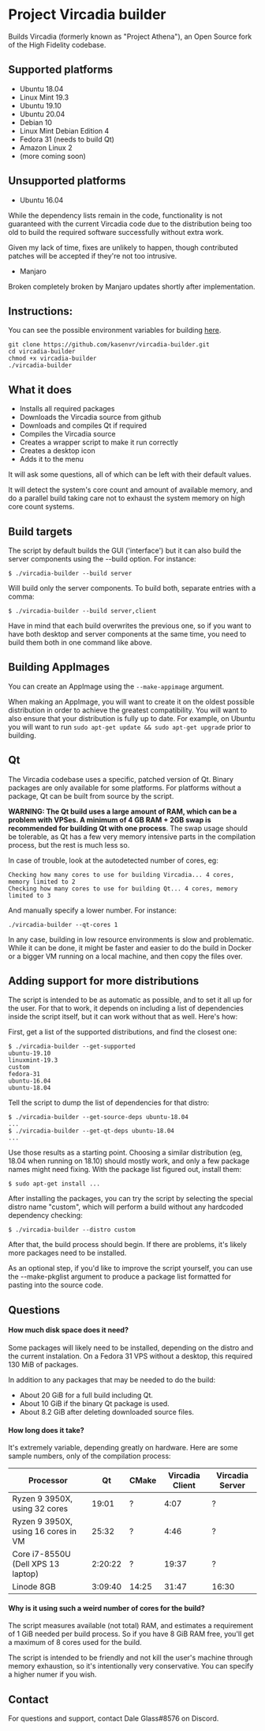 # Project Vircadia builder
Builds Vircadia (formerly known as "Project Athena"), an Open Source fork of the High Fidelity codebase.

## Supported platforms

* Ubuntu 18.04
* Linux Mint 19.3
* Ubuntu 19.10
* Ubuntu 20.04
* Debian 10
* Linux Mint Debian Edition 4
* Fedora 31 (needs to build Qt)
* Amazon Linux 2
* (more coming soon)

## Unsupported platforms

* Ubuntu 16.04

While the dependency lists remain in the code, functionality is not guaranteed with the current Vircadia code due to the distribution being too old to build the required software successfully without extra work.

Given my lack of time, fixes are unlikely to happen, though contributed patches will be accepted if they're not too intrusive.

* Manjaro

Broken completely broken by Manjaro updates shortly after implementation.

## Instructions:

You can see the possible environment variables for building [here](https://docs.vircadia.dev/developer/build/BUILD_GENERAL.html#generating-build-files).

    git clone https://github.com/kasenvr/vircadia-builder.git
    cd vircadia-builder
    chmod +x vircadia-builder
    ./vircadia-builder

## What it does

* Installs all required packages
* Downloads the Vircadia source from github
* Downloads and compiles Qt if required
* Compiles the Vircadia source
* Creates a wrapper script to make it run correctly
* Creates a desktop icon
* Adds it to the menu

It will ask some questions, all of which can be left with their default values.

It will detect the system's core count and amount of available memory, and do a parallel build taking care not to exhaust the system memory on high core count systems.

## Build targets

The script by default builds the GUI ('interface') but it can also build the server components using the --build option. For instance:

    $ ./vircadia-builder --build server

Will build only the server components. To build both, separate entries with a comma:

    $ ./vircadia-builder --build server,client

Have in mind that each build overwrites the previous one, so if you want to have both desktop and server components at the same time, you need to build them both in one command like above.

## Building AppImages

You can create an AppImage using the `--make-appimage` argument.

When making an AppImage, you will want to create it on the oldest possible distribution in order to achieve the greatest compatibility. You will want to also ensure that your distribution is fully up to date. For example, on Ubuntu you will want to run `sudo apt-get update && sudo apt-get upgrade` prior to building.

## Qt

The Vircadia codebase uses a specific, patched version of Qt. Binary packages are only available for some platforms. For platforms without a package, Qt can be built from source by the script.

**WARNING: The Qt build uses a large amount of RAM, which can be a problem with VPSes. A minimum of 4 GB RAM + 2GB swap is recommended for building Qt with one process**. The swap usage should be tolerable, as Qt has a few very memory intensive parts in the compilation process, but the rest is much less so.

In case of trouble, look at the autodetected number of cores, eg:

    Checking how many cores to use for building Vircadia... 4 cores, memory limited to 2
    Checking how many cores to use for building Qt... 4 cores, memory limited to 3

And manually specify a lower number. For instance:

    ./vircadia-builder --qt-cores 1


In any case, building in low resource environments is slow and problematic. While it can be done, it might be faster and easier to do the build in Docker or a bigger VM running on a local machine, and then copy the files over.

## Adding support for more distributions

The script is intended to be as automatic as possible, and to set it all up for the user. For that to work, it depends on including a list of dependencies inside the script itself, but it can work without that as well. Here's how:

First, get a list of the supported distributions, and find the closest one:


    $ ./vircadia-builder --get-supported
    ubuntu-19.10
    linuxmint-19.3
    custom
    fedora-31
    ubuntu-16.04
    ubuntu-18.04

Tell the script to dump the list of dependencies for that distro:

    $ ./vircadia-builder --get-source-deps ubuntu-18.04
	...
	$ ./vircadia-builder --get-qt-deps ubuntu-18.04
	...

Use those results as a starting point. Choosing a similar distribution (eg, 18.04 when running on 18.10) should mostly work, and only a few package names might need fixing. With the package list figured out, install them:

    $ sudo apt-get install ...

After installing the packages, you can try the script by selecting the special distro name "custom", which will perform a build without any hardcoded dependency checking:

    $ ./vircadia-builder --distro custom

After that, the build process should begin. If there are problems, it's likely more packages need to be installed.

As an optional step, if you'd like to improve the script yourself, you can use the --make-pkglist argument to produce a package list formatted for pasting into the source code.

## Questions

####  How much disk space does it need?

Some packages will likely need to be installed, depending on the distro and the current instalation. On a Fedora 31 VPS without a desktop, this required 130 MiB of packages.

In addition to any packages that may be needed to do the build:

* About 20 GiB for a full build including Qt.
* About 10 GiB if the binary Qt package is used.
* About 8.2 GiB after deleting downloaded source files.

#### How long does it take?

It's extremely variable, depending greatly on hardware. Here are some sample numbers, only of the compilation process:

| Processor                           | Qt           | CMake | Vircadia Client  | Vircadia Server |
| ------------                        | ------------ | ----- | ------------   | ----------    |
| Ryzen 9 3950X, using 32 cores       | 19:01        | ?     | 4:07           | ?             |
| Ryzen 9 3950X, using 16 cores in VM | 25:32        | ?     | 4:46           | ?             |
| Core i7-8550U (Dell XPS 13 laptop)  | 2:20:22      | ?     | 19:37          | ?             |
| Linode 8GB                          | 3:09:40      | 14:25 | 31:47          | 16:30         |


#### Why is it using such a weird number of cores for the build?

The script measures available (not total) RAM, and estimates a requirement of 1 GiB needed per build process. So if you have 8 GiB RAM free, you'll get a maximum of 8 cores used for the build.

The script is intended to be friendly and not kill the user's machine through memory exhaustion, so it's intentionally very conservative. You can specify a higher numer if you wish.

## Contact

For questions and support, contact Dale Glass#8576 on Discord.
